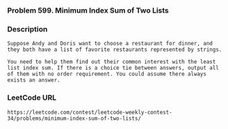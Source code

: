 ### Problem 599. Minimum Index Sum of Two Lists

### Description
	Suppose Andy and Doris want to choose a restaurant for dinner, and they both have a list of favorite restaurants represented by strings.

	You need to help them find out their common interest with the least list index sum. If there is a choice tie between answers, output all of them with no order requirement. You could assume there always exists an answer.

### LeetCode URL
	https://leetcode.com/contest/leetcode-weekly-contest-34/problems/minimum-index-sum-of-two-lists/